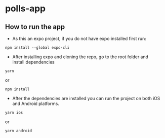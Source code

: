# polls-app

## How to run the app
* As this an expo project, if you do not have expo installed first run:
```
npm install --global expo-cli
```
* After installing expo and cloning the repo, go to the root folder and install dependencies
```
yarn
```
or
```
npm install
```
* After the dependencies are installed you can run the project on both iOS and Android platforms.
```
yarn ios
```
or
```
yarn android
```
